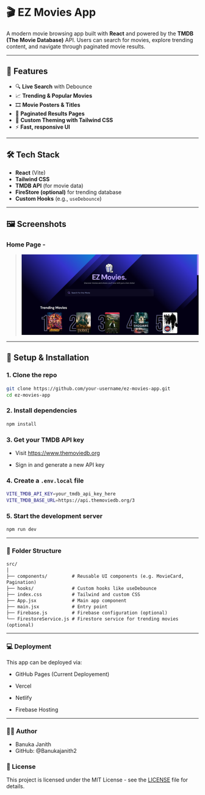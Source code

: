 # 🎬 EZ Movies App

A modern movie browsing app built with **React** and powered by the **TMDB (The Movie Database)** API. Users can search for movies, explore trending content, and navigate through paginated movie results.

---

## 🚀 Features

- 🔍 **Live Search** with Debounce
- 📈 **Trending & Popular Movies**
- 🎞️ **Movie Posters & Titles**
- 📄 **Paginated Results Pages**
- 🌙 **Custom Theming with Tailwind CSS**
- ⚡ **Fast, responsive UI**
---

## 🛠️ Tech Stack

- **React** (Vite)
- **Tailwind CSS**
- **TMDB API** (for movie data)
- **FireStore (optional)** for trending database
- **Custom Hooks** (e.g., `useDebounce`)

---

## 🖼️ Screenshots

### Home Page -
> ![Home Page](./screenshots/screenshot-home.png)

---

## 🔧 Setup & Installation

### 1. Clone the repo

```bash
git clone https://github.com/your-username/ez-movies-app.git
cd ez-movies-app 
```

### 2. Install dependencies
```bash
npm install
```

### 3. Get your TMDB API key

- Visit https://www.themoviedb.org

- Sign in and generate a new API key

### 4. Create a `.env.local` file
```bash
VITE_TMDB_API_KEY=your_tmdb_api_key_here
VITE_TMDB_BASE_URL=https://api.themoviedb.org/3
```
### 5. Start the development server
```bash
npm run dev
```
---

### 🧠 Folder Structure

```
src/
│
├── components/         # Reusable UI components (e.g. MovieCard, Pagination)
├── hooks/              # Custom hooks like useDebounce
├── index.css           # Tailwind and custom CSS
├── App.jsx             # Main app component
├── main.jsx            # Entry point
├── Firebase.js         # Firebase configuration (optional)
└── FirestoreService.js # Firestore service for trending movies (optional)
```
---

### 💻 Deployment

This app can be deployed via:

- GitHub Pages (Current Deployement)

- Vercel

- Netlify

- Firebase Hosting

---

### 🙋‍♂️ Author
- Banuka Janith
- GitHub: @Banukajanith2

### 📄 License
This project is licensed under the MIT License - see the [LICENSE](LICENSE) file for details.
